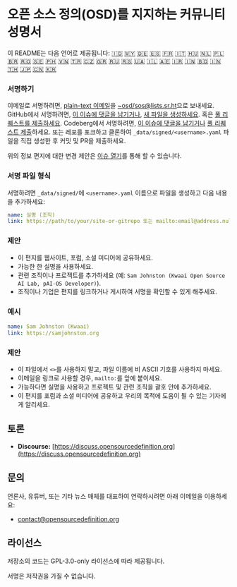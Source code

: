 # 오픈 소스 정의(OSD)를 지지하는 커뮤니티 성명서

이 README는 다음 언어로 제공됩니다:
[🇮🇩](README_ID.md)
[🇲🇾](README_MS.md)
[🇩🇪](README_DE.md)
[🇪🇸](README_ES.md)
[🇫🇷](README_FR.md)
[🇮🇹](README_IT.md)
[🇭🇺](README_HU.md)
[🇳🇱](README_NL.md)
[🇵🇱](README_PL.md)
[🇧🇷](README_PT-BR.md)
[🇷🇴](README_RO.md)
[🇸🇪](README_SV.md)
[🇵🇭](README_TL.md)
[🇻🇳](README_VI.md)
[🇹🇷](README_TR.md)
[🇨🇿](README_CS.md)
[🇬🇷](README_EL.md)
[🇷🇺](README_RU.md)
[🇷🇸](README_SR.md)
[🇺🇦](README_UK.md)
[🇮🇱](README_HE.md)
[🇦🇪](README_AR.md)
[🇮🇷](README_FA.md)
[🇮🇳](README_HI.md)
[🇧🇩](README_BN.md)
[🇮🇳](README_TA.md)
[🇹🇭](README_TH.md)
[🇯🇵](README_JA.md)
[🇨🇳](README_ZH-CN.md)
[🇰🇷](README_KO.md)

### 서명하기

이메일로 서명하려면, [plain-text 이메일](https://useplaintext.email/)을 [~osd/sos@lists.sr.ht](mailto:~osd/sos@lists.sr.ht)으로 보내세요. GitHub에서 서명하려면, [이 이슈에 댓글을 남기거나](https://github.com/OpenSourceDefinition/sos/issues/1), [새 파일을 생성하세요](https://github.com/OpenSourceDefinition/sos/new/main/_data/signed). 혹은 [풀 리퀘스트를 제출하세요](https://github.com/OpenSourceDefinition/sos/pulls). Codeberg에서 서명하려면, [이 이슈에 댓글을 남기거나](https://codeberg.org/osd/sos/issues/1) [풀 리퀘스트 제출](https://codeberg.org/osd/sos/pulls)하세요. 또는 레포를 포크하고 클론하여 `_data/signed/<username>.yaml` 파일을 직접 생성한 후 커밋 및 PR을 제출하세요.

위의 정보 편지에 대한 변경 제안은 [이슈 열기](https://codeberg.org/osd/sos/issues)를 통해 할 수 있습니다.

### 서명 파일 형식

서명하려면 `_data/signed/`에 `<username>.yaml` 이름으로 파일을 생성하고 다음 내용을 추가하세요:

```yaml
name: 실명 (조직)
link: https://path/to/your/site-or-gitrepo 또는 mailto:email@address.nul
```

### 제안

- 이 편지를 웹사이트, 포럼, 소셜 미디어에 공유하세요.
- 가능한 한 실명을 사용하세요.
- 관련 조직이나 프로젝트를 추가하세요 (예: `Sam Johnston (Kwaai Open Source AI Lab, pAI-OS Developer)`).
- 조직이나 기업은 편지를 링크하거나 게시하여 서명을 확인할 수 있게 해주세요.

### 예시

```yaml
name: Sam Johnston (Kwaai)
link: https://samjohnston.org
```

### 제안

- 이 파일에서 `<>`를 사용하지 말고, 파일 이름에 비 ASCII 기호를 사용하지 마세요.
- 이메일을 링크로 사용할 경우, `mailto:`를 앞에 붙이세요.
- 가능하다면 실명을 사용하고 프로젝트 및 관련 조직을 괄호 안에 추가하세요.
- 이 편지를 포럼과 소셜 미디어에 공유하고 우리의 목적에 도움이 될 수 있는 기자에게 알리세요.

## 토론

- **Discourse:** [https://discuss.opensourcedefinition.org](https://discuss.opensourcedefinition.org)

## 문의
언론사, 유튜버, 또는 기타 뉴스 매체를 대표하여 연락하시려면 아래 이메일을 이용하세요:
- [contact@opensourcedefinition.org](mailto:contact@opensourcedefinition.org)

## 라이선스
저장소의 코드는 GPL-3.0-only 라이선스에 따라 제공됩니다.

서명은 저작권을 가질 수 없습니다.
